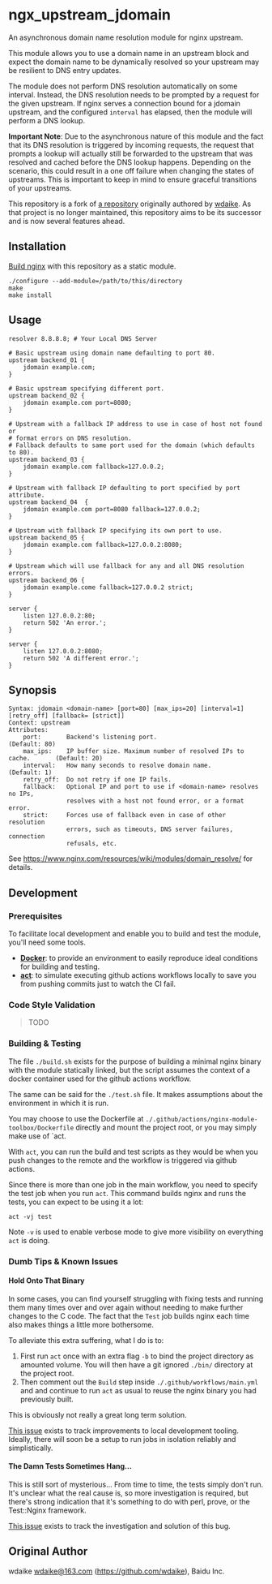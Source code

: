 # ngx_upstream_jdomain

An asynchronous domain name resolution module for nginx upstream.

This module allows you to use a domain name in an upstream block and expect the
domain name to be dynamically resolved so your upstream may be resilient to DNS
entry updates.

The module does not perform DNS resolution automatically on some interval.
Instead, the DNS resolution needs to be prompted by a request for the given
upstream. If nginx serves a connection bound for a jdomain upstream, and the
configured `interval` has elapsed, then the module will perform a DNS lookup.

**Important Note**: Due to the asynchronous nature of this module and the fact
that its DNS resolution is triggered by incoming requests, the request that
prompts a lookup will actually still be forwarded to the upstream that was
resolved and cached before the DNS lookup happens. Depending on the scenario,
this could result in a one off failure when changing the states of
upstreams. This is important to keep in mind to ensure graceful transitions of
your upstreams.

This repository is a fork of [a repository](https://github.com/wdaike/ngx_upstream_jdomain)
originally authored by [wdaike](https://github.com/wdaike). As that project is
no longer maintained, this repository aims to be its successor and is now
several features ahead.

## Installation

[Build nginx](http://nginx.org/en/docs/configure.html) with this repository as
a static module.

```shell
./configure --add-module=/path/to/this/directory
make
make install
```

## Usage

```nginx
resolver 8.8.8.8; # Your Local DNS Server

# Basic upstream using domain name defaulting to port 80.
upstream backend_01 {
	jdomain example.com;
}

# Basic upstream specifying different port.
upstream backend_02 {
	jdomain example.com port=8080;
}

# Upstream with a fallback IP address to use in case of host not found or
# format errors on DNS resolution.
# Fallback defaults to same port used for the domain (which defaults to 80).
upstream backend_03 {
	jdomain example.com fallback=127.0.0.2;
}

# Upstream with fallback IP defaulting to port specified by port attribute.
upstream backend_04  {
	jdomain example.com port=8080 fallback=127.0.0.2;
}

# Upstream with fallback IP specifying its own port to use.
upstream backend_05 {
	jdomain example.com fallback=127.0.0.2:8080;
}

# Upstream which will use fallback for any and all DNS resolution errors.
upstream backend_06 {
	jdomain example.come fallback=127.0.0.2 strict;
}

server {
	listen 127.0.0.2:80;
	return 502 'An error.';
}

server {
	listen 127.0.0.2:8080;
	return 502 'A different error.';
}
```

## Synopsis

```
Syntax: jdomain <domain-name> [port=80] [max_ips=20] [interval=1] [retry_off] [fallback= [strict]]
Context: upstream
Attributes:
	port:       Backend's listening port.                                      (Default: 80)
	max_ips:    IP buffer size. Maximum number of resolved IPs to cache.       (Default: 20)
	interval:   How many seconds to resolve domain name.                       (Default: 1)
	retry_off:  Do not retry if one IP fails.
	fallback:   Optional IP and port to use if <domain-name> resolves no IPs,
	            resolves with a host not found error, or a format error.
	strict:     Forces use of fallback even in case of other resolution
	            errors, such as timeouts, DNS server failures, connection
	            refusals, etc.
```

See https://www.nginx.com/resources/wiki/modules/domain_resolve/ for details.

## Development

### Prerequisites

To facilitate local development and enable you to build and test the module,
you'll need some tools.

- **[Docker](https://docs.docker.com/get-docker/)**: to provide an environment
	to easily reproduce ideal conditions for building and testing.
- **[act](https://github.com/nektos/act#installation)**: to simulate executing
	github actions workflows locally to save you from pushing commits just to
	watch the CI fail.

### Code Style Validation

> TODO

### Building & Testing

The file `./build.sh` exists for the purpose of building a minimal nginx binary
with the module statically linked, but the script assumes the context of a
docker container used for the github actions workflow.

The same can be said for the `./test.sh` file. It makes assumptions about the
environment in which it is run.

You may choose to use the Dockerfile at `./.github/actions/nginx-module-toolbox/Dockerfile`
directly and mount the project root, or you may simply make use of `act.

With `act`, you can run the build and test scripts as they would be when you
push changes to the remote and the workflow is triggered via github actions.

Since there is more than one job in the main workflow, you need to specify the
test job when you run `act`. This command builds nginx and runs the tests, you
can expect to be using it a lot:

```shell
act -vj test
```

Note `-v` is used to enable verbose mode to give more visibility on everything
`act` is doing.

### Dumb Tips & Known Issues

#### Hold Onto That Binary

In some cases, you can find yourself struggling with fixing tests and running
them many times over and over again without needing to make further changes to
the C code. The fact that the `Test` job builds nginx each time also makes
things a little more bothersome.

To alleviate this extra suffering, what I do is to:

1. First run `act` once with an extra flag `-b` to bind the project directory
	as amounted volume. You will then have a git ignored `./bin/` directory at
	the project root.
2. Then comment out the `Build` step inside `./.github/workflows/main.yml` and
	and continue to run `act` as usual to reuse the nginx binary you had
	previously built.

This is obviously not really a great long term solution.

[This issue](https://github.com/nicholaschiasson/ngx_upstream_jdomain/issues/17)
exists to track improvements to local development tooling. Ideally, there will
soon be a setup to run jobs in isolation reliably and simplistically.

#### The Damn Tests Sometimes Hang...

This is still sort of mysterious... From time to time, the tests simply don't
run. It's unclear what the real cause is, so more investigation is required,
but there's strong indication that it's something to do with perl, prove, or
the Test::Nginx framework.

[This issue](https://github.com/nicholaschiasson/ngx_upstream_jdomain/issues/26)
exists to track the investigation and solution of this bug.

## Original Author

wdaike <wdaike@163.com> (https://github.com/wdaike), Baidu Inc.
